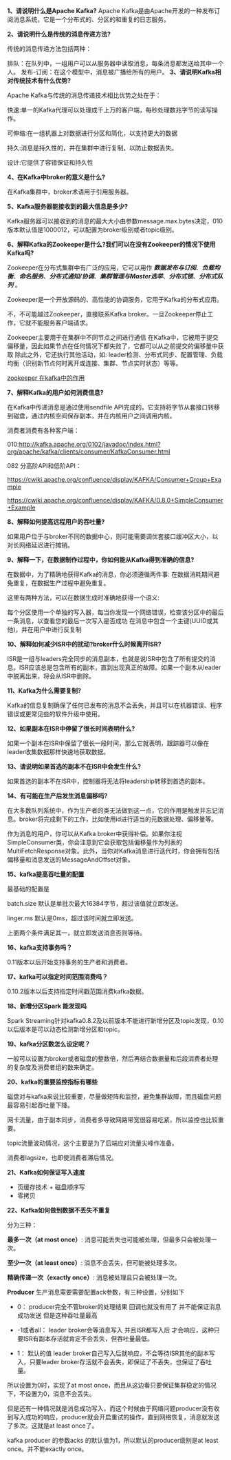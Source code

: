 **1、请说明什么是Apache Kafka?**
Apache Kafka是由Apache开发的一种发布订阅消息系统，它是一个分布式的、分区的和重复的日志服务。

**2、请说明什么是传统的消息传递方法?**

传统的消息传递方法包括两种：

排队：在队列中，一组用户可以从服务器中读取消息，每条消息都发送给其中一个人。
发布-订阅：在这个模型中，消息被广播给所有的用户。
**3、请说明Kafka相对传统技术有什么优势?**

Apache Kafka与传统的消息传递技术相比优势之处在于：

快速:单一的Kafka代理可以处理成千上万的客户端，每秒处理数兆字节的读写操作。

可伸缩:在一组机器上对数据进行分区和简化，以支持更大的数据

持久:消息是持久性的，并在集群中进行复制，以防止数据丢失。

设计:它提供了容错保证和持久性

**4、在Kafka中broker的意义是什么?**

在Kafka集群中，broker术语用于引用服务器。

**5、Kafka服务器能接收到的最大信息是多少?**

Kafka服务器可以接收到的消息的最大大小由参数message.max.bytes决定，010版本默认值是1000012，可以配置为broker级别或者topic级别。

**6、解释Kafka的Zookeeper是什么?我们可以在没有Zookeeper的情况下使用Kafka吗?**

Zookeeper在分布式集群中有广泛的应用，它可以用作 ***数据发布与订阅***、***负载均衡***、***命名服务***、***分布式通知/协调***、***集群管理与Master选举***、***分布式锁***、***分布式队列*** 。

Zookeeper是一个开放源码的、高性能的协调服务，它用于Kafka的分布式应用。

不，不可能越过Zookeeper，直接联系Kafka broker。一旦Zookeeper停止工作，它就不能服务客户端请求。

Zookeeper主要用于在集群中不同节点之间进行通信
在Kafka中，它被用于提交偏移量，因此如果节点在任何情况下都失败了，它都可以从之前提交的偏移量中获取
除此之外，它还执行其他活动，如: leader检测、分布式同步、配置管理、负载均衡（识别新节点何时离开或连接、集群、节点实时状态）等等。


[zookeeper 在kafka中的作用](https://mp.weixin.qq.com/s?__biz=MzUyMDA4OTY3MQ==&mid=2247487331&amp;idx=1&amp;sn=e945f923cbc79bb19596ea206ac3ecfe&source=41#wechat_redirect)

**7、解释Kafka的用户如何消费信息?**

在Kafka中传递消息是通过使用sendfile API完成的。它支持将字节从套接口转移到磁盘，通过内核空间保存副本，并在内核用户之间调用内核。

消费者消费有各种客户端：

010:http://kafka.apache.org/0102/javadoc/index.html?org/apache/kafka/clients/consumer/KafkaConsumer.html

082 分高阶API和低阶API：

https://cwiki.apache.org/confluence/display/KAFKA/Consumer+Group+Example

https://cwiki.apache.org/confluence/display/KAFKA/0.8.0+SimpleConsumer+Example

**8、解释如何提高远程用户的吞吐量?**

如果用户位于与broker不同的数据中心，则可能需要调优套接口缓冲区大小，以对长网络延迟进行摊销。

**9、解释一下，在数据制作过程中，你如何能从Kafka得到准确的信息?**

在数据中，为了精确地获得Kafka的消息，你必须遵循两件事: 在数据消耗期间避免重复，在数据生产过程中避免重复。

这里有两种方法，可以在数据生成时准确地获得一个语义:

每个分区使用一个单独的写入器，每当你发现一个网络错误，检查该分区中的最后一条消息，以查看您的最后一次写入是否成功
在消息中包含一个主键(UUID或其他)，并在用户中进行反复制

**10、解释如何减少ISR中的扰动?broker什么时候离开ISR?**

ISR是一组与leaders完全同步的消息副本，也就是说ISR中包含了所有提交的消息。ISR应该总是包含所有的副本，直到出现真正的故障。如果一个副本从leader中脱离出来，将会从ISR中删除。

**11、Kafka为什么需要复制?**

Kafka的信息复制确保了任何已发布的消息不会丢失，并且可以在机器错误、程序错误或更常见些的软件升级中使用。

**12、如果副本在ISR中停留了很长时间表明什么?**

如果一个副本在ISR中保留了很长一段时间，那么它就表明，跟踪器可以像在leader收集数据那样快速地获取数据。

**13、请说明如果首选的副本不在ISR中会发生什么?**

如果首选的副本不在ISR中，控制器将无法将leadership转移到首选的副本。

**14、有可能在生产后发生消息偏移吗?**

在大多数队列系统中，作为生产者的类无法做到这一点，它的作用是触发并忘记消息。broker将完成剩下的工作，比如使用id进行适当的元数据处理、偏移量等。

作为消息的用户，你可以从Kafka broker中获得补偿。如果你注视SimpleConsumer类，你会注意到它会获取包括偏移量作为列表的MultiFetchResponse对象。此外，当你对Kafka消息进行迭代时，你会拥有包括偏移量和消息发送的MessageAndOffset对象。

**15、kafka提高吞吐量的配置**

最基础的配置是

batch.size 默认是单批次最大16384字节，超过该值就立即发送。

linger.ms 默认是0ms，超过该时间就立即发送。

上面两个条件满足其一，就立即发送消息否则等待。

**16、kafka支持事务吗？**

0.11版本以后开始支持事务的生产者和消费者。

**17、kafka可以指定时间范围消费吗？**

0.10.2版本以后支持指定时间戳范围消费kafka数据。

**18、新增分区Spark 能发现吗**

Spark Streaming针对kafka0.8.2及以前版本不能进行新增分区及topic发现，0.10以后版本是可以动态检测新增分区和topic。

**19、kafka分区数怎么设定呢？**

一般可以设置为broker或者磁盘的整数倍，然后再结合数据量和后段消费者处理的复杂度及消费者组的数来确定。

**20、kafka的重要监控指标有哪些**

磁盘对与kafka来说比较重要，尽量做矩阵和监控，避免集群故障，而且磁盘问题最容易引起吞吐量下降。

网卡流量，由于副本同步，消费者多导致网路带宽很容易吃紧，所以监控也比较重要。

topic流量波动情况，这个主要是为了后端应对流量尖峰作准备。

消费者lagsize，也即使消费者滞后情况。

**21、Kafka如何保证写入速度**
* 页缓存技术 + 磁盘顺序写
* 零拷贝

**22、Kafka如何做到数据不丢失不重复**

分为三种：

**最多一次（at most once）**: 消息可能丢失也可能被处理，但最多只会被处理一次。


**至少一次（at least once）**: 消息不会丢失，但可能被处理多次。


**精确传递一次（exactly once）**: 消息被处理且只会被处理一次。

**Producer** 生产消息需要需要配置ack参数，有三种设置，分别如下

 * 0： producer完全不管broker的处理结果 回调也就没有用了 并不能保证消息成功发送 但是这种吞吐量最高

*   -1或者all： leader broker会等消息写入 并且ISR都写入后 才会响应，这种只要ISR有副本存活就肯定不会丢失，但吞吐量最低。

 * 1： 默认的值 leader broker自己写入后就响应，不会等待ISR其他的副本写入，只要leader broker存活就不会丢失，即保证了不丢失，也保证了吞吐量。

所以设置为0时，实现了at most once，而且从这边看只要保证集群稳定的情况下，不设置为0，消息不会丢失。

但是还有一种情况就是消息成功写入，而这个时候由于网络问题producer没有收到写入成功的响应，producer就会开启重试的操作，直到网络恢复，消息就发送了多次。这就是at least once了。

kafka producer 的参数acks 的默认值为1，所以默认的producer级别是at least once。并不能exactly once。
